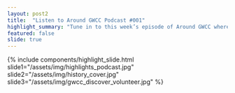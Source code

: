 ```yaml
---
layout: post2
title:  "Listen to Around GWCC Podcast #001"
highlight_summary: "Tune in to this week’s episode of Around GWCC where the youth in the community talk to local corner store owners to learn about merchandising and the effects on residents"
featured: false
slide: true
---
```


{% include components/highlight_slide.html
    slide1="/assets/img/highlights_podcast.jpg"
    slide2="/assets/img/history_cover.jpg"
    slide3="/assets/img/gwcc_discover_volunteer.jpg"
%}
